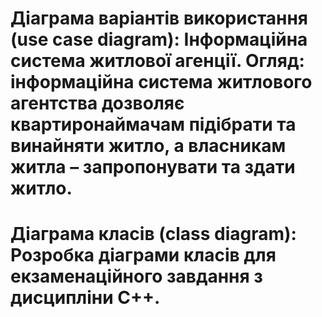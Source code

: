 # Діаграма варіантів використання (use case diagram): Інформаційна система житлової агенції. Огляд: інформаційна система житлового агентства дозволяє квартиронаймачам підібрати та винайняти житло, а власникам житла – запропонувати та здати житло.

# Діаграма класів (class diagram): Розробка діаграми класів для екзаменаційного завдання з дисципліни C++.
